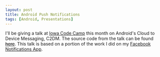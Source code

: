 ```yaml
---
layout: post
title: Android Push Notifications
tags: [Android, Presentations]
---
```

I'll be giving a talk at [Iowa Code Camp](http://iowacodecamp.com/) this month on
Android's Cloud to Device Messaging, C2DM. The source code from the talk can be found
[<del>here</del>](#). This talk is based on a portion
of the work I did on my [Facebook Notifications App](https://market.android.com/details?id=com.lukekorth.facebookNotifications).
